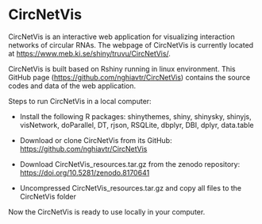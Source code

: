 # CircNetVis
 
CircNetVis is an interactive web application for visualizing interaction networks of circular RNAs. The webpage of CircNetVis is currently located at https://www.meb.ki.se/shiny/truvu/CircNetVis/.

CircNetVis is built based on Rshiny running in linux environment. This GitHub page (https://github.com/nghiavtr/CircNetVis) contains the source codes and data of the web application.


Steps to run CircNetVis in a local computer:

- Install the following R packages: shinythemes, shiny, shinysky, shinyjs, visNetwork, doParallel, DT, rjson, RSQLite, dbplyr, DBI, dplyr, data.table

- Download or clone CircNetVis from its GitHub: https://github.com/nghiavtr/CircNetVis

- Download CircNetVis_resources.tar.gz from the zenodo repository: https://doi.org/10.5281/zenodo.8170641

- Uncompressed CircNetVis_resources.tar.gz and copy all files to the CircNetVis folder


Now the CircNetVis is ready to use locally in your computer.



